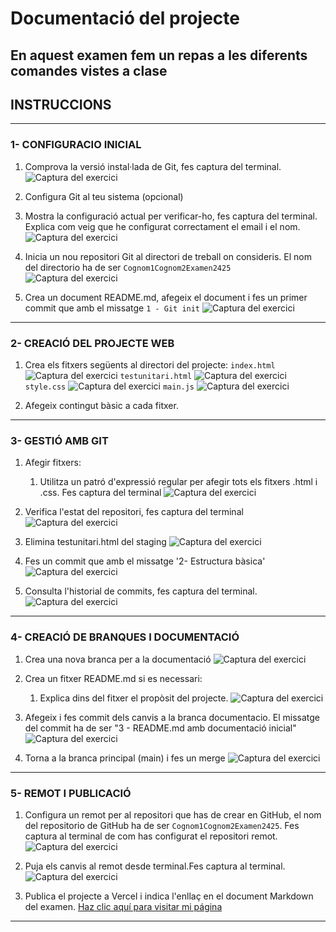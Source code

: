# Documentació del projecte
En aquest examen fem un repas a les diferents comandes vistes a clase
---
## INSTRUCCIONS
---
### 1- CONFIGURACIO INICIAL
  1. Comprova la versió instal·lada de Git, fes captura del terminal.
  ![Captura del exercici](CapturesExamen/0-1.png)
  2. Configura Git al teu sistema (opcional)
  
  3. Mostra la configuració actual per verificar-ho, fes captura del terminal. Explica com veig que he configurat correctament el email i el nom.
  ![Captura del exercici](CapturesExamen/0-3.png)
  4. Inicia un nou repositori Git al directori de treball on consideris. El nom del directorio ha de ser `Cognom1Cognom2Examen2425`
  ![Captura del exercici](CapturesExamen/0-4.png)
  5. Crea un document README.md, afegeix el document i fes un primer commit que amb el missatge
     `1 - Git init`
  ![Captura del exercici](CapturesExamen/0-5.png)


---
### 2- CREACIÓ DEL PROJECTE WEB
  1. Crea els fitxers següents al directori del projecte:
  `index.html`
  ![Captura del exercici](CapturesExamen/2-1-1.png)
  `testunitari.html`
  ![Captura del exercici](CapturesExamen/2-1-2.png)
  `style.css`
  ![Captura del exercici](CapturesExamen/2-1-3.png)
  `main.js`
  ![Captura del exercici](CapturesExamen/2-1-4.png)

  2. Afegeix contingut bàsic a cada fitxer.


---
### 3- GESTIÓ AMB GIT
  1. Afegir fitxers:
     1. Utilitza un patró d'expressió regular per afegir tots els fitxers .html i .css. Fes captura del terminal
  ![Captura del exercici](CapturesExamen/3-1.png)
  3. Verifica l'estat del repositori, fes captura del terminal
  ![Captura del exercici](CapturesExamen/3-2.png)
  
  4. Elimina testunitari.html del staging
  ![Captura del exercici](CapturesExamen/3-3.png)
  
  5. Fes un commit que amb el missatge '2- Estructura bàsica'
  ![Captura del exercici](CapturesExamen/3-4.png)
  
  6. Consulta l'historial de commits, fes captura del terminal.
  ![Captura del exercici](CapturesExamen/3-5.png)

---
### 4- CREACIÓ DE BRANQUES I DOCUMENTACIÓ
  1. Crea una nova branca per a la documentació
  ![Captura del exercici](CapturesExamen/4-1.png)

  2. Crea un fitxer README.md si es necessari:
     1. Explica dins del fitxer el propòsit del projecte.
  ![Captura del exercici](CapturesExamen/4-2.png)
  
  3. Afegeix i fes commit dels canvis a la branca documentacio. El missatge del commit ha de ser "3 - README.md amb documentació inicial"
  ![Captura del exercici](CapturesExamen/4-3.png)
  
  4. Torna a la branca principal (main) i fes un merge
  ![Captura del exercici](CapturesExamen/4-4.png)


---
### 5- REMOT I PUBLICACIÓ
  1. Configura un remot per al repositori que has de crear en GitHub, el nom del repositorio de GitHub ha de ser `Cognom1Cognom2Examen2425`. Fes captura al terminal de com has configurat el repositori remot.
  ![Captura del exercici](CapturesExamen/5-1.png)

  2. Puja els canvis al remot desde terminal.Fes captura al terminal.
  ![Captura del exercici](CapturesExamen/5-2.png)
  
  3. Publica el projecte a Vercel i indica l'enllaç en el document Markdown del examen.
  [Haz clic aquí para visitar mi página](https://sanchez-ropero-examen2425.vercel.app/)

---
